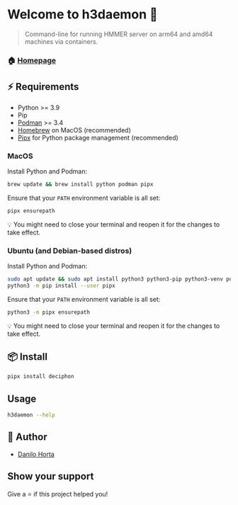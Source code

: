 # Welcome to h3daemon 👋

> Command-line for running HMMER server on arm64 and amd64 machines via containers.

### 🏠 [Homepage](https://github.com/EBI-Metagenomics/h3daemon)

## ⚡️ Requirements

- Python >= 3.9
- Pip
- [Podman](https://podman.io) >= 3.4
- [Homebrew](https://brew.sh) on MacOS (recommended)
- [Pipx](https://pypa.github.io/pipx/) for Python package management (recommended)

### MacOS

Install Python and Podman:

```sh
brew update && brew install python podman pipx
```

Ensure that your `PATH` environment variable is all set:

```sh
pipx ensurepath
```

💡 You might need to close your terminal and reopen it for the changes to take effect.

### Ubuntu (and Debian-based distros)

Install Python and Podman:

```sh
sudo apt update && sudo apt install python3 python3-pip python3-venv podman
python3 -m pip install --user pipx
```

Ensure that your `PATH` environment variable is all set:

```sh
python3 -m pipx ensurepath
```

💡 You might need to close your terminal and reopen it for the changes to take effect.

## 📦 Install

```sh
pipx install deciphon
```

## Usage

```sh
h3daemon --help
```

## 👤 Author

- [Danilo Horta](https://github.com/horta)

## Show your support

Give a ⭐️ if this project helped you!
